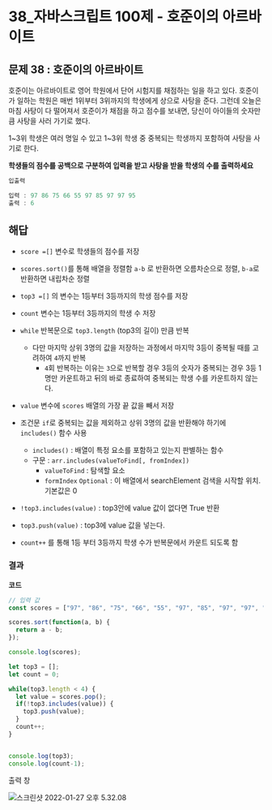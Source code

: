 # 38_자바스크립트 100제 - 호준이의 아르바이트

## 문제 38 : 호준이의 아르바이트



호준이는 아르바이트로 영어 학원에서 단어 시험지를 채점하는 일을 하고 있다. 호준이가 일하는 학원은 매번 1위부터 3위까지의 학생에게 상으로 사탕을 준다. 그런데 오늘은 마침 사탕이 다 떨어져서 호준이가 채점을 하고 점수를 보내면, 당신이 아이들의 숫자만큼 사탕을 사러 가기로 했다.

1~3위 학생은 여러 명일 수 있고 1~3위 학생 중 중복되는 학생까지 포함하여 사탕을 사기로 한다.

**학생들의 점수를 공백으로 구분하여 입력을 받고 사탕을 받을 학생의 수를 출력하세요**

```js
입출력

입력 : 97 86 75 66 55 97 85 97 97 95
출력 : 6
```





## 해답

* `score =[]` 변수로 학생들의 점수를 저장

* `scores.sort()`를 통해 배열을 정렬함 `a-b` 로 반환하면 오름차순으로 정렬, `b-a`로 반환하면 내립차순 정렬

* `top3 =[]` 의 변수는 1등부터 3등까지의 학생 점수를 저장

* `count`  변수는 1등부터 3등까지의 학생 수 저장

* `while` 반복문으로 `top3.length` (top3의 길이) 만큼 반복

  * 다만 마지막 상위 3명의 값을 저장하는 과정에서 마지막 3등이 중복될 때를 고려하여 `4`까지 반복
    * `4`회 반복하는 이유는 `3`으로 반복할 경우 3등의 숫자가 중복되는 경우 3등 1명만 카운트하고 뒤의 바로 종료하여 중복되는 학생 수를 카운트하지 않는다.

* `value` 변수에 `scores` 배열의 가장 끝 값을 빼서 저장

* 조건문 `if`로 중복되는 값을 제외하고 상위 3명의 값을 반환해야 하기에 `includes()` 함수 사용

  * `includes()`  : 배열이 특정 요소를 포함하고 있는지 판별하는 함수
  * 구문 : `arr.includes(valueToFind[, fromIndex])`
    * `valueToFind` : 탐색할 요소
    * `formIndex` `Optional` : 이 배열에서 searchElement 검색을 시작할 위치. 기본값은 0

* `!top3.includes(value)` : top3안에 value 값이 없다면 True 반환

* `top3.push(value)` : top3에 value 값을 넣는다.

* `count++` 를 통해 1등 부터 3등까지 학생 수가 반복문에서 카운트 되도록 함

  



### 결과

**코드**

```js
// 입력 값 
const scores = ["97", "86", "75", "66", "55", "97", "85", "97", "97", "95"];

scores.sort(function(a, b) {
  return a - b;
});

console.log(scores);

let top3 = [];
let count = 0;

while(top3.length < 4) {
  let value = scores.pop();
  if(!top3.includes(value)) {
    top3.push(value);
  }
  count++;
}


console.log(top3);
console.log(count-1);
```



출력 창

![스크린샷 2022-01-27 오후 5.32.08](../../md-images/%E1%84%89%E1%85%B3%E1%84%8F%E1%85%B3%E1%84%85%E1%85%B5%E1%86%AB%E1%84%89%E1%85%A3%E1%86%BA%202022-01-27%20%E1%84%8B%E1%85%A9%E1%84%92%E1%85%AE%205.32.08.png)